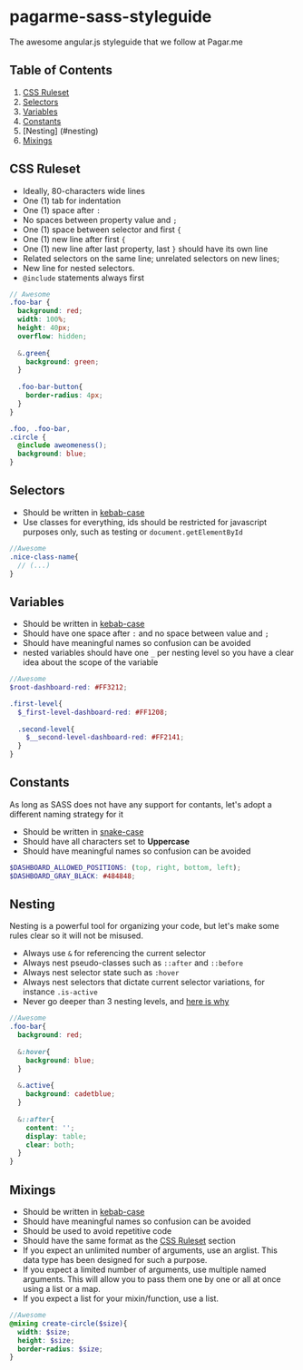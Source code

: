 # pagarme-sass-styleguide
The awesome angular.js styleguide that we follow at Pagar.me

## Table of Contents

  1. [CSS Ruleset](css-ruleset)
  1. [Selectors](#selectors)
  1. [Variables](#variables)
  1. [Constants](#constants)
  1. [Nesting] (#nesting)
  1. [Mixings](#mixings)

## CSS Ruleset

* Ideally, 80-characters wide lines
* One (1) tab for indentation
* One (1) space after `:`
* No spaces between property value and `;`
* One (1) space between selector and first `{`
* One (1) new line after first `{`
* One (1) new line after last property, last `}` should have its own line
* Related selectors on the same line; unrelated selectors on new lines;
* New line for nested selectors.
* `@include` statements always first

```scss
// Awesome
.foo-bar {
  background: red;
  width: 100%;
  height: 40px;
  overflow: hidden;
  
  &.green{
    background: green;
  }
  
  .foo-bar-button{
    border-radius: 4px;
  }
}

.foo, .foo-bar,
.circle {
  @include aweomeness();
  background: blue;
}

```

## Selectors

* Should be written in [kebab-case](https://en.wikipedia.org/wiki/Kebab_case)
* Use classes for everything, ids should be restricted for javascript purposes only, such as testing or `document.getElementById`
 
```scss
//Awesome
.nice-class-name{
  // (...)
}
```
 
## Variables

* Should be written in [kebab-case](https://en.wikipedia.org/wiki/Kebab_case)
* Should have one space after `:` and no space between value and `;`
* Should have meaningful names so confusion can be avoided
* nested variables should have one `_` per nesting level so you have a clear idea about the scope of the variable
 
```scss
//Awesome
$root-dashboard-red: #FF3212;

.first-level{
  $_first-level-dashboard-red: #FF1208;
  
  .second-level{
    $__second-level-dashboard-red: #FF2141;
  }
}
```

## Constants

As long as SASS does not have any support for contants, let's adopt a different naming strategy for it
* Should be written in [snake-case](https://en.wikipedia.org/wiki/Snake_case)
* Should have all characters set to **Uppercase**
* Should have meaningful names so confusion can be avoided
 
```scss
$DASHBOARD_ALLOWED_POSITIONS: (top, right, bottom, left);
$DASHBOARD_GRAY_BLACK: #484848;
```

## Nesting

Nesting is a powerful tool for organizing your code, but let's make some rules clear so it will not be misused.

* Always use `&` for referencing the current selector
* Always nest pseudo-classes such as `::after` and `::before`
* Always nest selector state such as `:hover`
* Always nest selectors that dictate current selector variations, for instance `.is-active`
* Never go deeper than 3 nesting levels, and [here is why](http://www.sitepoint.com/beware-selector-nesting-sass/)

```scss
//Awesome
.foo-bar{
  background: red;
  
  &:hover{
    background: blue;
  }
  
  &.active{
    background: cadetblue;
  }
  
  &::after{
    content: '';
    display: table;
    clear: both;
  }
}
```

## Mixings

* Should be written in [kebab-case](https://en.wikipedia.org/wiki/Kebab_case)
* Should have meaningful names so confusion can be avoided
* Should be used to avoid repetitive code
* Should have the same format as the [CSS Ruleset](#css-ruleset) section
* If you expect an unlimited number of arguments, use an arglist. This data type has been designed for such a purpose.
* If you expect a limited number of arguments, use multiple named arguments. This will allow you to pass them one by one or all at once using a list or a map.
* If you expect a list for your mixin/function, use a list.
 
```scss
//Awesome
@mixing create-circle($size){
  width: $size;
  height: $size;
  border-radius: $size;
}
```
